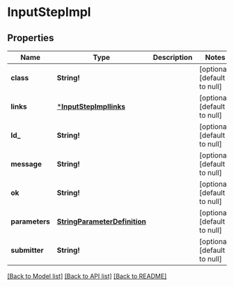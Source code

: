 # InputStepImpl

## Properties
Name | Type | Description | Notes
------------ | ------------- | ------------- | -------------
**class** | **String!** |  | [optional] [default to null]
**links** | [***InputStepImpllinks**](InputStepImpllinks.md) |  | [optional] [default to null]
**Id_** | **String!** |  | [optional] [default to null]
**message** | **String!** |  | [optional] [default to null]
**ok** | **String!** |  | [optional] [default to null]
**parameters** | [**StringParameterDefinition**](StringParameterDefinition.md) |  | [optional] [default to null]
**submitter** | **String!** |  | [optional] [default to null]

[[Back to Model list]](../README.md#documentation-for-models) [[Back to API list]](../README.md#documentation-for-api-endpoints) [[Back to README]](../README.md)



